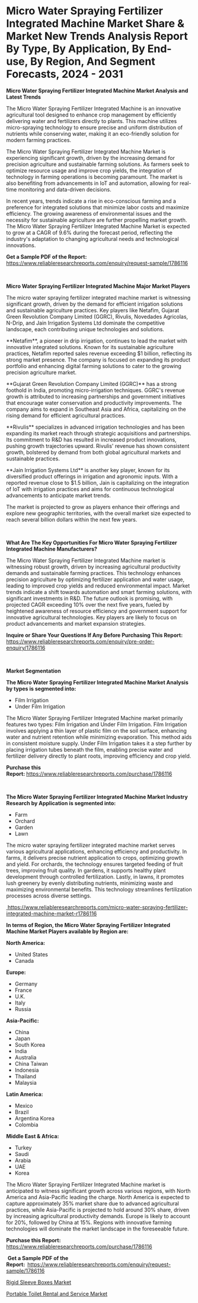<p><h1>Micro Water Spraying Fertilizer Integrated Machine Market Share & Market New Trends Analysis Report By Type, By Application, By End-use, By Region, And Segment Forecasts, 2024 - 2031</h1></p><p><strong>Micro Water Spraying Fertilizer Integrated Machine Market Analysis and Latest Trends</strong></p>
<p><p>The Micro Water Spraying Fertilizer Integrated Machine is an innovative agricultural tool designed to enhance crop management by efficiently delivering water and fertilizers directly to plants. This machine utilizes micro-spraying technology to ensure precise and uniform distribution of nutrients while conserving water, making it an eco-friendly solution for modern farming practices.</p><p>The Micro Water Spraying Fertilizer Integrated Machine Market is experiencing significant growth, driven by the increasing demand for precision agriculture and sustainable farming solutions. As farmers seek to optimize resource usage and improve crop yields, the integration of technology in farming operations is becoming paramount. The market is also benefiting from advancements in IoT and automation, allowing for real-time monitoring and data-driven decisions.</p><p>In recent years, trends indicate a rise in eco-conscious farming and a preference for integrated solutions that minimize labor costs and maximize efficiency. The growing awareness of environmental issues and the necessity for sustainable agriculture are further propelling market growth. The Micro Water Spraying Fertilizer Integrated Machine Market is expected to grow at a CAGR of 9.6% during the forecast period, reflecting the industry's adaptation to changing agricultural needs and technological innovations.</p></p>
<p><strong>Get a Sample PDF of the Report:&nbsp;</strong> <a href="https://www.reliableresearchreports.com/enquiry/request-sample/1786116?utm_campaign=34&utm_medium=2&utm_source=Github&utm_content=ia&utm_term=27122024&utm_id=micro-water-spraying-fertilizer-integrated-machine">https://www.reliableresearchreports.com/enquiry/request-sample/1786116</a></p>
<p>&nbsp;</p>
<p><strong>Micro Water Spraying Fertilizer Integrated Machine Major Market Players</strong></p>
<p><p>The micro water spraying fertilizer integrated machine market is witnessing significant growth, driven by the demand for efficient irrigation solutions and sustainable agriculture practices. Key players like Netafim, Gujarat Green Revolution Company Limited (GGRC), Rivulis, Novedades Agricolas, N-Drip, and Jain Irrigation Systems Ltd dominate the competitive landscape, each contributing unique technologies and solutions.</p><p>**Netafim**, a pioneer in drip irrigation, continues to lead the market with innovative integrated solutions. Known for its sustainable agriculture practices, Netafim reported sales revenue exceeding $1 billion, reflecting its strong market presence. The company is focused on expanding its product portfolio and enhancing digital farming solutions to cater to the growing precision agriculture market.</p><p>**Gujarat Green Revolution Company Limited (GGRC)** has a strong foothold in India, promoting micro-irrigation techniques. GGRC's revenue growth is attributed to increasing partnerships and government initiatives that encourage water conservation and productivity improvements. The company aims to expand in Southeast Asia and Africa, capitalizing on the rising demand for efficient agricultural practices.</p><p>**Rivulis** specializes in advanced irrigation technologies and has been expanding its market reach through strategic acquisitions and partnerships. Its commitment to R&D has resulted in increased product innovations, pushing growth trajectories upward. Rivulis' revenue has shown consistent growth, bolstered by demand from both global agricultural markets and sustainable practices.</p><p>**Jain Irrigation Systems Ltd** is another key player, known for its diversified product offerings in irrigation and agronomic inputs. With a reported revenue close to $1.5 billion, Jain is capitalizing on the integration of IoT with irrigation practices and aims for continuous technological advancements to anticipate market trends.</p><p>The market is projected to grow as players enhance their offerings and explore new geographic territories, with the overall market size expected to reach several billion dollars within the next few years.</p></p>
<p>&nbsp;</p>
<p><strong>What Are The Key Opportunities For Micro Water Spraying Fertilizer Integrated Machine Manufacturers?</strong></p>
<p><p>The Micro Water Spraying Fertilizer Integrated Machine market is witnessing robust growth, driven by increasing agricultural productivity demands and sustainable farming practices. This technology enhances precision agriculture by optimizing fertilizer application and water usage, leading to improved crop yields and reduced environmental impact. Market trends indicate a shift towards automation and smart farming solutions, with significant investments in R&D. The future outlook is promising, with projected CAGR exceeding 10% over the next five years, fueled by heightened awareness of resource efficiency and government support for innovative agricultural technologies. Key players are likely to focus on product advancements and market expansion strategies.</p></p>
<p><strong>Inquire or Share Your Questions If Any Before Purchasing This Report:</strong> <a href="https://www.reliableresearchreports.com/enquiry/pre-order-enquiry/1786116?utm_campaign=34&utm_medium=2&utm_source=Github&utm_content=ia&utm_term=27122024&utm_id=micro-water-spraying-fertilizer-integrated-machine">https://www.reliableresearchreports.com/enquiry/pre-order-enquiry/1786116</a></p>
<p>&nbsp;</p>
<p><strong>Market Segmentation</strong></p>
<p><strong>The Micro Water Spraying Fertilizer Integrated Machine Market Analysis by types is segmented into:</strong></p>
<p><ul><li>Film Irrigation</li><li>Under Film Irrigation</li></ul></p>
<p><p>The Micro Water Spraying Fertilizer Integrated Machine market primarily features two types: Film Irrigation and Under Film Irrigation. Film Irrigation involves applying a thin layer of plastic film on the soil surface, enhancing water and nutrient retention while minimizing evaporation. This method aids in consistent moisture supply. Under Film Irrigation takes it a step further by placing irrigation tubes beneath the film, enabling precise water and fertilizer delivery directly to plant roots, improving efficiency and crop yield.</p></p>
<p><strong>Purchase this Report:&nbsp;</strong><a href="https://www.reliableresearchreports.com/purchase/1786116?utm_campaign=34&utm_medium=2&utm_source=Github&utm_content=ia&utm_term=27122024&utm_id=micro-water-spraying-fertilizer-integrated-machine">https://www.reliableresearchreports.com/purchase/1786116</a></p>
<p>&nbsp;</p>
<p><strong>The Micro Water Spraying Fertilizer Integrated Machine Market Industry Research by Application is segmented into:</strong></p>
<p><ul><li>Farm</li><li>Orchard</li><li>Garden</li><li>Lawn</li></ul></p>
<p><p>The micro water spraying fertilizer integrated machine market serves various agricultural applications, enhancing efficiency and productivity. In farms, it delivers precise nutrient application to crops, optimizing growth and yield. For orchards, the technology ensures targeted feeding of fruit trees, improving fruit quality. In gardens, it supports healthy plant development through controlled fertilization. Lastly, in lawns, it promotes lush greenery by evenly distributing nutrients, minimizing waste and maximizing environmental benefits. This technology streamlines fertilization processes across diverse settings.</p></p>
<p><a href="https://www.reliableresearchreports.com/micro-water-spraying-fertilizer-integrated-machine-market-r1786116?utm_campaign=34&utm_medium=2&utm_source=Github&utm_content=ia&utm_term=27122024&utm_id=micro-water-spraying-fertilizer-integrated-machine">&nbsp;https://www.reliableresearchreports.com/micro-water-spraying-fertilizer-integrated-machine-market-r1786116</a></p>
<p><strong>In terms of Region, the Micro Water Spraying Fertilizer Integrated Machine Market Players available by Region are:</strong></p>
<p>
    <p> <strong> North America: </strong>
        <ul>
            <li>United States</li>
            <li>Canada</li>
        </ul>
        </p> 
    <p> <strong> Europe: </strong>
        <ul>
            <li>Germany</li>
            <li>France</li>
            <li>U.K.</li>
            <li>Italy</li>
            <li>Russia</li>
        </ul>
        </p> 
    <p> <strong> Asia-Pacific: </strong>
        <ul>
            <li>China</li>
            <li>Japan</li>
            <li>South Korea</li>
            <li>India</li>
            <li>Australia</li>
            <li>China Taiwan</li>
            <li>Indonesia</li>
            <li>Thailand</li>
            <li>Malaysia</li>
        </ul>
        </p> 
    <p> <strong> Latin America: </strong>
        <ul>
            <li>Mexico</li>
            <li>Brazil</li>
            <li>Argentina Korea</li>
            <li>Colombia</li>
        </ul>
        </p> 
    <p> <strong> Middle East & Africa: </strong>
        <ul>
            <li>Turkey</li>
            <li>Saudi</li>
            <li>Arabia</li>
            <li>UAE</li>
            <li>Korea</li>
        </ul>
    </p>
    </p>
<p><p>The Micro Water Spraying Fertilizer Integrated Machine market is anticipated to witness significant growth across various regions, with North America and Asia-Pacific leading the charge. North America is expected to capture approximately 35% market share due to advanced agricultural practices, while Asia-Pacific is projected to hold around 30% share, driven by increasing agricultural productivity demands. Europe is likely to account for 20%, followed by China at 15%. Regions with innovative farming technologies will dominate the market landscape in the foreseeable future.</p></p>
<p><strong>Purchase this Report: </strong><a href="https://www.reliableresearchreports.com/purchase/1786116?utm_campaign=34&utm_medium=2&utm_source=Github&utm_content=ia&utm_term=27122024&utm_id=micro-water-spraying-fertilizer-integrated-machine">https://www.reliableresearchreports.com/purchase/1786116</a></p>
<p>&nbsp;<strong>Get a Sample PDF of the Report:&nbsp;&nbsp;</strong><a href="https://www.reliableresearchreports.com/enquiry/request-sample/1786116?utm_campaign=34&utm_medium=2&utm_source=Github&utm_content=ia&utm_term=27122024&utm_id=micro-water-spraying-fertilizer-integrated-machine">https://www.reliableresearchreports.com/enquiry/request-sample/1786116</a></p>
<p><strong></strong></p>
<p><p><a href="https://github.com/guneycigdem35/Market-Research-Report-List-5/blob/main/rigid-sleeve-boxes-market.md?utm_campaign=34&utm_medium=2&utm_source=Github&utm_content=ia&utm_term=27122024&utm_id=micro-water-spraying-fertilizer-integrated-machine">Rigid Sleeve Boxes Market</a></p><p><a href="https://github.com/zuccoshenna242/Market-Research-Report-List-1/blob/main/portable-toilet-rental-and-service-market.md?utm_campaign=34&utm_medium=2&utm_source=Github&utm_content=ia&utm_term=27122024&utm_id=micro-water-spraying-fertilizer-integrated-machine">Portable Toilet Rental and Service Market</a></p></p>